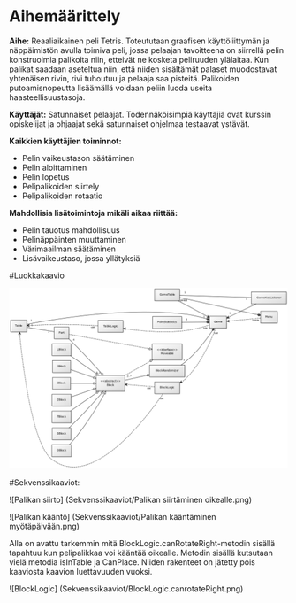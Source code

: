 # Aihemäärittely

**Aihe:** Reaaliaikainen peli Tetris. Toteututaan graafisen käyttöliittymän ja näppäimistön avulla toimiva peli, jossa pelaajan tavoitteena on siirrellä pelin konstruoimia palikoita niin, etteivät ne kosketa peliruuden ylälaitaa. Kun palikat saadaan aseteltua niin, että niiden sisältämät palaset muodostavat yhtenäisen rivin, rivi tuhoutuu ja pelaaja saa pisteitä. Palikoiden putoamisnopeutta lisäämällä voidaan peliin luoda useita haasteellisuustasoja.

**Käyttäjät:** Satunnaiset pelaajat. Todennäköisimpiä käyttäjiä ovat kurssin opiskelijat ja ohjaajat sekä satunnaiset ohjelmaa testaavat ystävät.

**Kaikkien käyttäjien toiminnot:** 
* Pelin vaikeustason säätäminen
* Pelin aloittaminen
* Pelin lopetus
* Pelipalikoiden siirtely
* Pelipalikoiden rotaatio

**Mahdollisia lisätoimintoja mikäli aikaa riittää:**
* Pelin tauotus mahdollisuus
* Pelinäppäinten muuttaminen
* Värimaailman säätäminen
* Lisävaikeustaso, jossa yllätyksiä

#Luokkakaavio

![Luokkakaavio](TetrisClassDiagram.png)

#Sekvenssikaaviot:

![Palikan siirto] (Sekvenssikaaviot/Palikan siirtäminen oikealle.png)

![Palikan kääntö] (Sekvenssikaaviot/Palikan kääntäminen myötäpäivään.png)

Alla on avattu tarkemmin mitä BlockLogic.canRotateRight-metodin sisällä tapahtuu kun pelipalikkaa voi kääntää oikealle. Metodin sisällä kutsutaan vielä metodia isInTable ja CanPlace. Niiden rakenteet on jätetty pois kaaviosta kaavion luettavuuden vuoksi.

![BlockLogic] (Sekvenssikaaviot/BlockLogic.canrotateRight.png)
